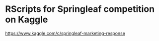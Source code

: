 # RScripts for Springleaf competition on Kaggle
https://www.kaggle.com/c/springleaf-marketing-response

